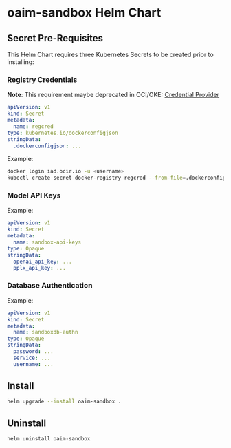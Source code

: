 # oaim-sandbox Helm Chart

## Secret Pre-Requisites

This Helm Chart requires three Kubernetes Secrets to be created prior to installing:

### Registry Credentials

**Note**: This requirement maybe deprecated in OCI/OKE: [Credential Provider](https://github.com/oracle-devrel/oke-credential-provider-for-ocir/issues/2)

```yaml
apiVersion: v1
kind: Secret
metadata:
  name: regcred
type: kubernetes.io/dockerconfigjson
stringData:
  .dockerconfigjson: ...
```

Example:

```bash
docker login iad.ocir.io -u <username>
kubectl create secret docker-registry regcred --from-file=.dockerconfigjson=/run/user/1002/containers/auth.json
```

### Model API Keys

Example:

```yaml
apiVersion: v1
kind: Secret
metadata:
  name: sandbox-api-keys
type: Opaque
stringData:
  openai_api_key: ...
  pplx_api_key: ...
```

### Database Authentication

Example:

```yaml
apiVersion: v1
kind: Secret
metadata:
  name: sandboxdb-authn
type: Opaque
stringData:
  password: ...
  service: ...
  username: ...
```

## Install

```bash
helm upgrade --install oaim-sandbox .
```

## Uninstall

```bash
helm uninstall oaim-sandbox
```
